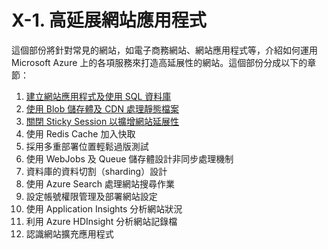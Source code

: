 # X-1. 高延展網站應用程式

這個部份將針對常見的網站，如電子商務網站、網站應用程式等，介紹如何運用 Microsoft Azure 上的各項服務來打造高延展性的網站。這個部份分成以下的章節：

1. [建立網站應用程式及使用 SQL 資料庫](01_creating_web_apps_and_using_sql_database.md)
2. [使用 Blob 儲存體及 CDN 處理靜態檔案](02_using_blob_storage_and_cdn_to_process_static_files.md)
3. [關閉 Sticky Session 以擴增網站延展性](03_disabling_arr_instnace_affinity.md)
4. 使用 Redis Cache 加入快取
5. 採用多重部署位置輕鬆過版測試
6. 使用 WebJobs 及 Queue 儲存體設計非同步處理機制
7. 資料庫的資料切割（sharding）設計
8. 使用 Azure Search 處理網站搜尋作業
9. 設定帳號權限管理及部署網站設定
10. 使用 Application Insights 分析網站狀況
11. 利用 Azure HDInsight 分析網站記錄檔
12. 認識網站擴充應用程式